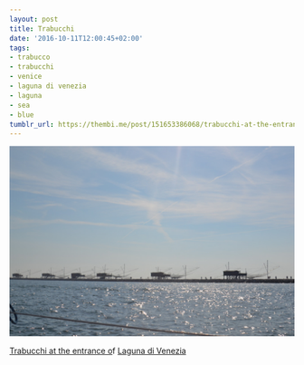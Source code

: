 ```yaml
---
layout: post
title: Trabucchi
date: '2016-10-11T12:00:45+02:00'
tags:
- trabucco
- trabucchi
- venice
- laguna di venezia
- laguna
- sea
- blue
tumblr_url: https://thembi.me/post/151653386068/trabucchi-at-the-entrance-of-laguna-di-venezia
---
```

 ![](/files/tumblr_oetqm3AYNc1tq106bo1_1280.jpg)  

[Trabucchi at the entrance o](https://en.wikipedia.org/wiki/Trabucco)f [Laguna di Venezia](https://www.google.it/maps/place/Laguna+Veneta/@45.3761373,12.2502879,11z/data=!3m1!4b1!4m5!3m4!1s0x477eaf8154207193:0x1de5221827022909!8m2!3d45.3367847!4d12.2750422)

